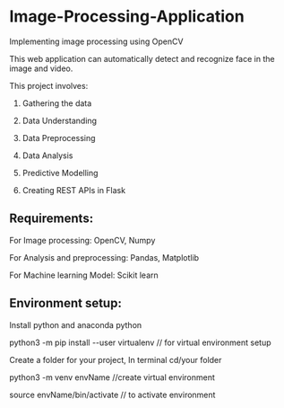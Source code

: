 # Image-Processing-Application
Implementing image processing using OpenCV

This web application can automatically detect and recognize face in the image and video.

This project involves:

1. Gathering the data

2. Data Understanding

3. Data Preprocessing

4. Data Analysis

5. Predictive Modelling

5. Creating REST APIs in Flask

Requirements:
--------------
For Image processing:
  OpenCV, Numpy
  
For Analysis and preprocessing:
  Pandas, Matplotlib
  
For Machine learning Model:
  Scikit learn
  
Environment setup:
-----------------
Install python and anaconda python

python3 -m pip install --user virtualenv // for virtual environment setup

Create a folder for your project, In terminal cd/your folder

python3 -m venv envName  //create virtual environment

source envName/bin/activate // to activate environment

  
